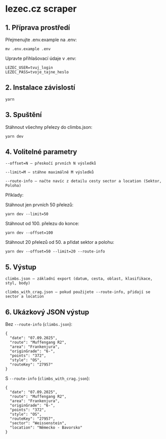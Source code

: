 # lezec.cz scraper

## 1. Příprava prostředí

Přejmenujte .env.example na .env:

```
mv .env.example .env
```

Upravte přihlašovací údaje v .env:

```
LEZEC_USER=tvuj_login
LEZEC_PASS=tvoje_tajne_heslo
```

## 2. Instalace závislostí

```
yarn
```

## 3. Spuštění

Stáhnout všechny přelezy do climbs.json:

```
yarn dev
```

## 4. Volitelné parametry

```
--offset=N – přeskočí prvních N výsledků

--limit=M – stáhne maximálně M výsledků

--route-info – načte navíc z detailu cesty sector a location (Sektor, Poloha)
```

Příklady:

Stáhnout jen prvních 50 přelezů:

```
yarn dev --limit=50
```

Stáhnout od 100. přelezu do konce:

```
yarn dev --offset=100
```

Stáhnout 20 přelezů od 50. a přidat sektor a polohu:

```
yarn dev --offset=50 --limit=20 --route-info
```

## 5. Výstup

```
climbs.json – základní export (datum, cesta, oblast, klasifikace, styl, body)

climbs_with_crag.json – pokud použijete --route-info, přidají se sector a location
```

## 6. Ukázkový JSON výstup

Bez `--route-info` (`climbs.json`):

```
{
  "date": "07.09.2025",
  "route": "Muffengang R2",
  "area": "Frankenjura",
  "originGrade": "6-",
  "points": "372",
  "style": "OS",
  "routeKey": "27957"
}
```

S `--route-info` (`climbs_with_crag.json`):

```
{
  "date": "07.09.2025",
  "route": "Muffengang R2",
  "area": "Frankenjura",
  "originGrade": "6-",
  "points": "372",
  "style": "OS",
  "routeKey": "27957",
  "sector": "Weissenstein",
  "location": "Německo - Bavorsko"
}
```
